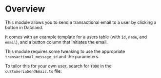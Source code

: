 # Overview

This module allows you to send a transactional email to a user by clicking a button in Dataland.

It comes with an example template for a users table (with `id`, `name`, and `email`), and a button column that initiates the email.

This module requires some tweaking to use the appropriate `transactional_message_id` and the parameters.

To tailor this for your own user, search for `TODO` in the `customerioSendEmail.ts` file.
